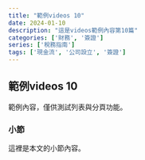 ```yaml
---
title: "範例videos 10"
date: 2024-01-10
description: "這是videos範例內容第10篇"
categories: ['財務', '簽證']
series: ['稅務指南']
tags: ['現金流', '公司設立', '簽證']
---
```


## 範例videos 10

範例內容，僅供測試列表與分頁功能。

### 小節
這裡是本文的小節內容。